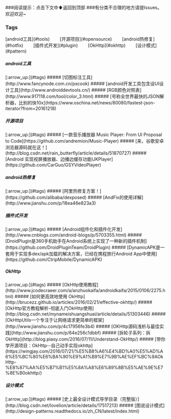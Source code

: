 ###阅读提示：点击下文中:arrow_up:返回到顶部
###有分类不合理的地方请提Issues。欢迎欢迎~

<h3 id='tags'>Tags</h3>
[android工具](#tools)&emsp;&emsp;
[开源项目](#opensource)&emsp;&emsp;
[android热修复](#hotfix)&emsp;&emsp;
[插件式开发](#plugin)&emsp;&emsp;
[OkHttp](#okhttp)&emsp;&emsp;
[设计模式](#pattern)&emsp;&emsp;

<h5 id='tools'>android工具</h5>[:arrow_up:](#tags)
##### [切图标注工具](http://www.fancynode.com.cn/pxcook)
##### [android开发工具包含设UI设计工具](http://www.androiddevtools.cn/)
##### [RGB颜色对照表](http://www.917118.com/tool/color_3.html)
##### [号称全世界最快的JSON解析器，比别的快10x](https://www.oschina.net/news/80080/fastest-json-iterator?from=20161218)

<h5 id='opensource'>开源项目</h5>[:arrow_up:](#tags)
##### [一款音乐播放器 Music Player: From UI Proposal to Code](https://github.com/andremion/Music-Player)
##### [来，谷歌安卓浏览器源码就在这！](http://blog.csdn.net/rain_butterfly/article/details/51870727)
##### [Android 实现视屏播放器、边播边缓存功能IJKPlayer](https://github.com/CarGuo/GSYVideoPlayer)

<h5 id='hotfix'>android热修复</h5>[:arrow_up:](#tags)
##### [阿里热修复方案！](https://github.com/alibaba/dexposed)
##### [AndFix的使用详解](http://www.jianshu.com/p/18ea46e823a3)

<h5 id='plugin'>插件式开发</h5>[:arrow_up:](#tags)
##### [Android组件化和插件化开发](http://www.cnblogs.com/android-blogs/p/5703355.html)
##### [DroidPlugin是360手机助手在Android系统上实现了一种新的插件机制](https://github.com/DroidPluginTeam/DroidPlugin)
##### [DynamicAPK是一套用于实现多dex/apk加载的解决方案，已经在携程旅行Android App中使用](https://github.com/CtripMobile/DynamicAPK)

<h5 id='okhttp'>OkHttp</h5>[:arrow_up:](#tags)
##### [OkHttp使用教程](http://www.jcodecraeer.com/a/anzhuokaifa/androidkaifa/2015/0106/2275.html)
##### [如何更高效地使用 OkHttp](http://brucezz.github.io/articles/2016/02/21/effective-okhttp/)
##### [OkHttp官方教程解析-彻底入门OkHttp使用](http://blog.csdn.net/mynameishuangshuai/article/details/51303446)
##### [OkHttpUtils一个专注于让网络请求更简单的框架](http://www.jianshu.com/p/4c17956fe3b4)
##### [OKHttp源码浅析与最佳实践](http://www.jianshu.com/p/64e256c1dbbf)
##### [拆轮子系列：拆 OkHttp](http://blog.piasy.com/2016/07/11/Understand-OkHttp/)
##### [带你学开源项目：OkHttp--自己动手实现okhttp](https://wingjay.com/2016/07/21/%E5%B8%A6%E4%BD%A0%E5%AD%A6%E5%BC%80%E6%BA%90%E9%A1%B9%E7%9B%AE%EF%BC%9AOkHttp-%E8%87%AA%E5%B7%B1%E5%8A%A8%E6%89%8B%E5%AE%9E%E7%8E%B0okhttp/)

<h5 id='pattern'>设计模式</h5>[:arrow_up:](#tags)
##### [史上最全设计模式导学目录（完整版）](http://blog.csdn.net/lovelion/article/details/17517213)
##### [图说设计模式](http://design-patterns.readthedocs.io/zh_CN/latest/index.html)
